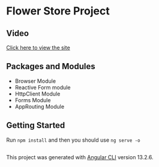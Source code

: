 # Flower Store Project

## Video 
[Click here to view the site](https://www.youtube.com/watch?v=F58QiejgDqE)

## Packages and Modules
- Browser Module
- Reactive Form module
- HttpClient Module
- Forms Module
- AppRouting Module

## Getting Started

Run `npm install` and then you should use `ng serve -o`
## 

This project was generated with [Angular CLI](https://github.com/angular/angular-cli) version 13.2.6.

